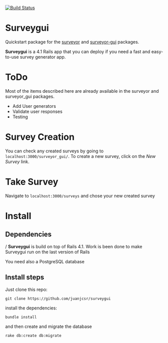 [![Build Status](https://travis-ci.org/juanjcsr/surveygui.svg?branch=master)](https://travis-ci.org/juanjcsr/surveygui)

# Surveygui

Quickstart package for the [surveyor](https://github.com/NUBIC/surveyor) and [surveyor-gui](https://github.com/kjayma/surveyor_gui) packages.

**Surveygui** is a 4.1 Rails app that you can deploy if you need a fast and easy-to-use survey generator app.

# ToDo

Most of the items described here are already available in the surveyor and surveyor_gui packages.

* Add User generators
* Validate user responses
* Testing

# Survey Creation

You can check any created surveys by going to ```localhost:3000/surveyor_gui/```.  To create a new survey, click on the _New Survey_ link.

# Take Survey

Navigate to ```localhost:3000/surveys``` and chose your new created survey

# Install

## Dependencies
/
**Surveygui** is build on top of Rails 4.1. Work is been done to make Surveygui run on the last version of Rails

You need also a PostgreSQL database

## Install steps

Just clone this repo:

```
git clone https://github.com/juanjcsr/surveygui
```

install the dependencies:

```
bundle install
```


and then create and migrate the database

```
rake db:create db:migrate
```

